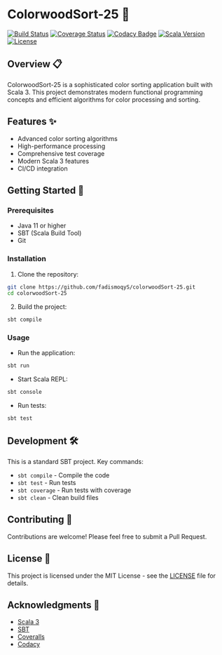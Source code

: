 # ColorwoodSort-25 🎨

[![Build Status](https://travis-ci.com/fadismoqyS/colorwoodSort-25.svg?branch=master)](https://travis-ci.com/fadismoqyS/colorwoodSort-25)
[![Coverage Status](https://coveralls.io/repos/github/fadismoqyS/colorwoodSort-25/badge.svg?branch=ci-cd)](https://coveralls.io/github/fadismoqyS/colorwoodSort-25?branch=ci-cd)
[![Codacy Badge](https://app.codacy.com/project/badge/Grade/aaa02e74a4d2496f8fbb89af0d26213c)](https://app.codacy.com/gh/fadismoqyS/colorwoodSort-25/dashboard?utm_source=gh&utm_medium=referral&utm_content=&utm_campaign=Badge_grade)
[![Scala Version](https://img.shields.io/badge/Scala-3.3.1-red.svg)](https://www.scala-lang.org/)
[![License](https://img.shields.io/badge/License-MIT-blue.svg)](LICENSE)

## Overview 📋

ColorwoodSort-25 is a sophisticated color sorting application built with Scala 3. This project demonstrates modern functional programming concepts and efficient algorithms for color processing and sorting.

## Features ✨

- Advanced color sorting algorithms
- High-performance processing
- Comprehensive test coverage
- Modern Scala 3 features
- CI/CD integration

## Getting Started 🚀

### Prerequisites

- Java 11 or higher
- SBT (Scala Build Tool)
- Git

### Installation

1. Clone the repository:
```bash
git clone https://github.com/fadismoqyS/colorwoodSort-25.git
cd colorwoodSort-25
```

2. Build the project:
```bash
sbt compile
```

### Usage

- Run the application:
```bash
sbt run
```

- Start Scala REPL:
```bash
sbt console
```

- Run tests:
```bash
sbt test
```

## Development 🛠️

This is a standard SBT project. Key commands:

- `sbt compile` - Compile the code
- `sbt test` - Run tests
- `sbt coverage` - Run tests with coverage
- `sbt clean` - Clean build files

## Contributing 🤝

Contributions are welcome! Please feel free to submit a Pull Request.

## License 📄

This project is licensed under the MIT License - see the [LICENSE](LICENSE) file for details.

## Acknowledgments 🙏

- [Scala 3](https://www.scala-lang.org/)
- [SBT](https://www.scala-sbt.org/)
- [Coveralls](https://coveralls.io/)
- [Codacy](https://www.codacy.com/)

